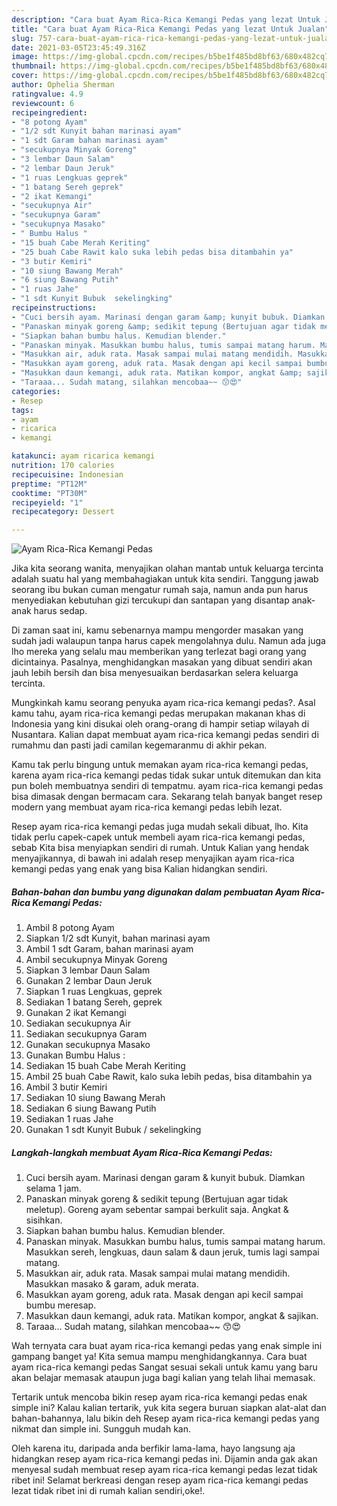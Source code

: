 ```yaml
---
description: "Cara buat Ayam Rica-Rica Kemangi Pedas yang lezat Untuk Jualan"
title: "Cara buat Ayam Rica-Rica Kemangi Pedas yang lezat Untuk Jualan"
slug: 757-cara-buat-ayam-rica-rica-kemangi-pedas-yang-lezat-untuk-jualan
date: 2021-03-05T23:45:49.316Z
image: https://img-global.cpcdn.com/recipes/b5be1f485bd8bf63/680x482cq70/ayam-rica-rica-kemangi-pedas-foto-resep-utama.jpg
thumbnail: https://img-global.cpcdn.com/recipes/b5be1f485bd8bf63/680x482cq70/ayam-rica-rica-kemangi-pedas-foto-resep-utama.jpg
cover: https://img-global.cpcdn.com/recipes/b5be1f485bd8bf63/680x482cq70/ayam-rica-rica-kemangi-pedas-foto-resep-utama.jpg
author: Ophelia Sherman
ratingvalue: 4.9
reviewcount: 6
recipeingredient:
- "8 potong Ayam"
- "1/2 sdt Kunyit bahan marinasi ayam"
- "1 sdt Garam bahan marinasi ayam"
- "secukupnya Minyak Goreng"
- "3 lembar Daun Salam"
- "2 lembar Daun Jeruk"
- "1 ruas Lengkuas geprek"
- "1 batang Sereh geprek"
- "2 ikat Kemangi"
- "secukupnya Air"
- "secukupnya Garam"
- "secukupnya Masako"
- " Bumbu Halus "
- "15 buah Cabe Merah Keriting"
- "25 buah Cabe Rawit kalo suka lebih pedas bisa ditambahin ya"
- "3 butir Kemiri"
- "10 siung Bawang Merah"
- "6 siung Bawang Putih"
- "1 ruas Jahe"
- "1 sdt Kunyit Bubuk  sekelingking"
recipeinstructions:
- "Cuci bersih ayam. Marinasi dengan garam &amp; kunyit bubuk. Diamkan selama 1 jam."
- "Panaskan minyak goreng &amp; sedikit tepung (Bertujuan agar tidak meletup). Goreng ayam sebentar sampai berkulit saja. Angkat &amp; sisihkan."
- "Siapkan bahan bumbu halus. Kemudian blender."
- "Panaskan minyak. Masukkan bumbu halus, tumis sampai matang harum. Masukkan sereh, lengkuas, daun salam &amp; daun jeruk, tumis lagi sampai matang."
- "Masukkan air, aduk rata. Masak sampai mulai matang mendidih. Masukkan masako &amp; garam, aduk merata."
- "Masukkan ayam goreng, aduk rata. Masak dengan api kecil sampai bumbu meresap."
- "Masukkan daun kemangi, aduk rata. Matikan kompor, angkat &amp; sajikan."
- "Taraaa... Sudah matang, silahkan mencobaa~~ 😙😍"
categories:
- Resep
tags:
- ayam
- ricarica
- kemangi

katakunci: ayam ricarica kemangi 
nutrition: 170 calories
recipecuisine: Indonesian
preptime: "PT12M"
cooktime: "PT30M"
recipeyield: "1"
recipecategory: Dessert

---
```



![Ayam Rica-Rica Kemangi Pedas](https://img-global.cpcdn.com/recipes/b5be1f485bd8bf63/680x482cq70/ayam-rica-rica-kemangi-pedas-foto-resep-utama.jpg)

Jika kita seorang wanita, menyajikan olahan mantab untuk keluarga tercinta adalah suatu hal yang membahagiakan untuk kita sendiri. Tanggung jawab seorang ibu bukan cuman mengatur rumah saja, namun anda pun harus menyediakan kebutuhan gizi tercukupi dan santapan yang disantap anak-anak harus sedap.

Di zaman  saat ini, kamu sebenarnya mampu mengorder masakan yang sudah jadi walaupun tanpa harus capek mengolahnya dulu. Namun ada juga lho mereka yang selalu mau memberikan yang terlezat bagi orang yang dicintainya. Pasalnya, menghidangkan masakan yang dibuat sendiri akan jauh lebih bersih dan bisa menyesuaikan berdasarkan selera keluarga tercinta. 



Mungkinkah kamu seorang penyuka ayam rica-rica kemangi pedas?. Asal kamu tahu, ayam rica-rica kemangi pedas merupakan makanan khas di Indonesia yang kini disukai oleh orang-orang di hampir setiap wilayah di Nusantara. Kalian dapat membuat ayam rica-rica kemangi pedas sendiri di rumahmu dan pasti jadi camilan kegemaranmu di akhir pekan.

Kamu tak perlu bingung untuk memakan ayam rica-rica kemangi pedas, karena ayam rica-rica kemangi pedas tidak sukar untuk ditemukan dan kita pun boleh membuatnya sendiri di tempatmu. ayam rica-rica kemangi pedas bisa dimasak dengan bermacam cara. Sekarang telah banyak banget resep modern yang membuat ayam rica-rica kemangi pedas lebih lezat.

Resep ayam rica-rica kemangi pedas juga mudah sekali dibuat, lho. Kita tidak perlu capek-capek untuk membeli ayam rica-rica kemangi pedas, sebab Kita bisa menyiapkan sendiri di rumah. Untuk Kalian yang hendak menyajikannya, di bawah ini adalah resep menyajikan ayam rica-rica kemangi pedas yang enak yang bisa Kalian hidangkan sendiri.

<!--inarticleads1-->

##### Bahan-bahan dan bumbu yang digunakan dalam pembuatan Ayam Rica-Rica Kemangi Pedas:

1. Ambil 8 potong Ayam
1. Siapkan 1/2 sdt Kunyit, bahan marinasi ayam
1. Ambil 1 sdt Garam, bahan marinasi ayam
1. Ambil secukupnya Minyak Goreng
1. Siapkan 3 lembar Daun Salam
1. Gunakan 2 lembar Daun Jeruk
1. Siapkan 1 ruas Lengkuas, geprek
1. Sediakan 1 batang Sereh, geprek
1. Gunakan 2 ikat Kemangi
1. Sediakan secukupnya Air
1. Sediakan secukupnya Garam
1. Gunakan secukupnya Masako
1. Gunakan  Bumbu Halus :
1. Sediakan 15 buah Cabe Merah Keriting
1. Ambil 25 buah Cabe Rawit, kalo suka lebih pedas, bisa ditambahin ya
1. Ambil 3 butir Kemiri
1. Sediakan 10 siung Bawang Merah
1. Sediakan 6 siung Bawang Putih
1. Sediakan 1 ruas Jahe
1. Gunakan 1 sdt Kunyit Bubuk / sekelingking




<!--inarticleads2-->

##### Langkah-langkah membuat Ayam Rica-Rica Kemangi Pedas:

1. Cuci bersih ayam. Marinasi dengan garam &amp; kunyit bubuk. Diamkan selama 1 jam.
1. Panaskan minyak goreng &amp; sedikit tepung (Bertujuan agar tidak meletup). Goreng ayam sebentar sampai berkulit saja. Angkat &amp; sisihkan.
1. Siapkan bahan bumbu halus. Kemudian blender.
1. Panaskan minyak. Masukkan bumbu halus, tumis sampai matang harum. Masukkan sereh, lengkuas, daun salam &amp; daun jeruk, tumis lagi sampai matang.
1. Masukkan air, aduk rata. Masak sampai mulai matang mendidih. Masukkan masako &amp; garam, aduk merata.
1. Masukkan ayam goreng, aduk rata. Masak dengan api kecil sampai bumbu meresap.
1. Masukkan daun kemangi, aduk rata. Matikan kompor, angkat &amp; sajikan.
1. Taraaa... Sudah matang, silahkan mencobaa~~ 😙😍




Wah ternyata cara buat ayam rica-rica kemangi pedas yang enak simple ini gampang banget ya! Kita semua mampu menghidangkannya. Cara buat ayam rica-rica kemangi pedas Sangat sesuai sekali untuk kamu yang baru akan belajar memasak ataupun juga bagi kalian yang telah lihai memasak.

Tertarik untuk mencoba bikin resep ayam rica-rica kemangi pedas enak simple ini? Kalau kalian tertarik, yuk kita segera buruan siapkan alat-alat dan bahan-bahannya, lalu bikin deh Resep ayam rica-rica kemangi pedas yang nikmat dan simple ini. Sungguh mudah kan. 

Oleh karena itu, daripada anda berfikir lama-lama, hayo langsung aja hidangkan resep ayam rica-rica kemangi pedas ini. Dijamin anda gak akan menyesal sudah membuat resep ayam rica-rica kemangi pedas lezat tidak ribet ini! Selamat berkreasi dengan resep ayam rica-rica kemangi pedas lezat tidak ribet ini di rumah kalian sendiri,oke!.

